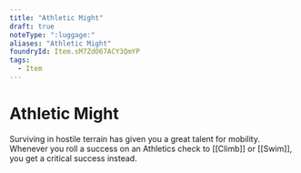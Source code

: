 ```yaml
---
title: "Athletic Might"
draft: true
noteType: ":luggage:"
aliases: "Athletic Might"
foundryId: Item.sM7ZdO67ACY3QmYP
tags:
  - Item
---
```


# Athletic Might

Surviving in hostile terrain has given you a great talent for mobility. Whenever you roll a success on an Athletics check to [[Climb]] or [[Swim]], you get a critical success instead.
